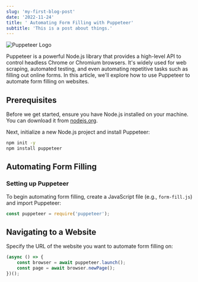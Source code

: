 ```yaml
---
slug: 'my-first-blog-post'
date: '2022-11-24'
title: ' Automating Form Filling with Puppeteer'
subtitle: 'This is a post about things.'
---
```


![Puppeteer Logo](https://user-images.githubusercontent.com/10379601/29446482-04f7036a-841f-11e7-9872-91d1fc2ea683.png)

Puppeteer is a powerful Node.js library that provides a high-level API to control headless Chrome or Chromium browsers. It's widely used for web scraping, automated testing, and even automating repetitive tasks such as filling out online forms. In this article, we'll explore how to use Puppeteer to automate form filling on websites.

## Prerequisites

Before we get started, ensure you have Node.js installed on your machine. You can download it from [nodejs.org](https://nodejs.org/).

Next, initialize a new Node.js project and install Puppeteer:

```bash
npm init -y
npm install puppeteer

```

## Automating Form Filling

### Setting up Puppeteer

To begin automating form filling, create a JavaScript file (e.g., `form-fill.js`) and import Puppeteer:

```javascript
const puppeteer = require('puppeteer');
```

## Navigating to a Website

Specify the URL of the website you want to automate form filling on:

```javascript
(async () => {
	const browser = await puppeteer.launch();
	const page = await browser.newPage();
})();
```
